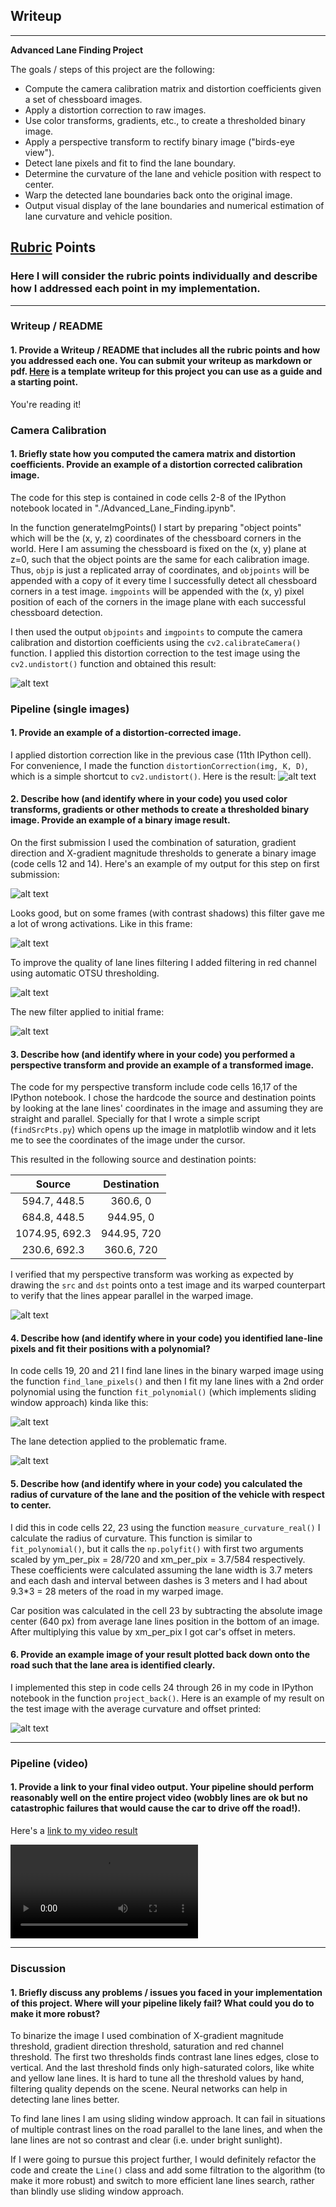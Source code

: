 ## Writeup
---
**Advanced Lane Finding Project**

The goals / steps of this project are the following:

* Compute the camera calibration matrix and distortion coefficients given a set of chessboard images.
* Apply a distortion correction to raw images.
* Use color transforms, gradients, etc., to create a thresholded binary image.
* Apply a perspective transform to rectify binary image ("birds-eye view").
* Detect lane pixels and fit to find the lane boundary.
* Determine the curvature of the lane and vehicle position with respect to center.
* Warp the detected lane boundaries back onto the original image.
* Output visual display of the lane boundaries and numerical estimation of lane curvature and vehicle position.

[//]: # (Image References)

[image1]: ./output_images/undistort_output.png "Undistorted"
[image2]: ./output_images/straight_lines1_undist.png "Road Transformed"
[image3]: ./output_images/straight_lines1_binary.png "Binary Example"
[image4]: ./output_images/straight_lines1_warped.png "Warp Example"
[image5]: ./output_images/lane_lines_found_resub.png "Fit Visual"
[image6]: ./output_images/result.png "Output"
[image7]: ./output_images/straight_lines1_binary_bad_frame.png "Binary Example"
[image8]: ./output_images/straight_lines1_binary_bad_frame_corr.png "Binary Example"
[image9]: ./output_images/straight_lines1_binary_resub.png "Binary Example"
[image10]: ./output_images/lane_lines_found_bad_frame_corr.png "Fit Visual"

[video1]: ./test_videos_output/project_video.mp4 "Video"

## [Rubric](https://review.udacity.com/#!/rubrics/571/view) Points

### Here I will consider the rubric points individually and describe how I addressed each point in my implementation.  

---

### Writeup / README

#### 1. Provide a Writeup / README that includes all the rubric points and how you addressed each one.  You can submit your writeup as markdown or pdf.  [Here](https://github.com/udacity/CarND-Advanced-Lane-Lines/blob/master/writeup_template.md) is a template writeup for this project you can use as a guide and a starting point.  

You're reading it!

### Camera Calibration

#### 1. Briefly state how you computed the camera matrix and distortion coefficients. Provide an example of a distortion corrected calibration image.

The code for this step is contained in code cells 2-8 of the IPython notebook located in "./Advanced_Lane_Finding.ipynb".  

In the function generateImgPoints() I start by preparing "object points" which will be the (x, y, z) coordinates of the chessboard corners in the world. Here I am assuming the chessboard is fixed on the (x, y) plane at z=0, such that the object points are the same for each calibration image.  Thus, `objp` is just a replicated array of coordinates, and `objpoints` will be appended with a copy of it every time I successfully detect all chessboard corners in a test image.  `imgpoints` will be appended with the (x, y) pixel position of each of the corners in the image plane with each successful chessboard detection.  

I then used the output `objpoints` and `imgpoints` to compute the camera calibration and distortion coefficients using the `cv2.calibrateCamera()` function.  I applied this distortion correction to the test image using the `cv2.undistort()` function and obtained this result:

![alt text][image1]

### Pipeline (single images)

#### 1. Provide an example of a distortion-corrected image.

I applied distortion correction like in the previous case (11th IPython cell). For convenience, I made the function `distortionCorrection(img, K, D)`, which is a simple shortcut to `cv2.undistort()`. Here is the result:
![alt text][image2]

#### 2. Describe how (and identify where in your code) you used color transforms, gradients or other methods to create a thresholded binary image.  Provide an example of a binary image result.

On the first submission I used the combination of saturation, gradient direction and X-gradient magnitude thresholds to generate a binary image (code cells 12 and 14). Here's an example of my output for this step on first submission:

![alt text][image3]

Looks good, but on some frames (with contrast shadows) this filter gave me a lot of wrong activations. Like in this frame:

![alt text][image7]

To improve the quality of lane lines filtering I added filtering in red channel using automatic OTSU thresholding.

![alt text][image8]

The new filter applied to initial frame:

![alt text][image9]

#### 3. Describe how (and identify where in your code) you performed a perspective transform and provide an example of a transformed image.

The code for my perspective transform include code cells 16,17 of the IPython notebook. I chose the hardcode the source and destination points by looking at the lane lines' coordinates in the image and assuming they are straight and parallel. Specially for that I wrote a simple script (`findSrcPts.py`) which opens up the image in matplotlib window and it lets me to see the coordinates of the image under the cursor.

This resulted in the following source and destination points:

| Source        | Destination   |
|:-------------:|:-------------:|
| 594.7, 448.5     | 360.6, 0        |
| 684.8, 448.5     | 944.95, 0      |
| 1074.95, 692.3     | 944.95, 720      |
| 230.6, 692.3      | 360.6, 720       |

I verified that my perspective transform was working as expected by drawing the `src` and `dst` points onto a test image and its warped counterpart to verify that the lines appear parallel in the warped image.

![alt text][image4]

#### 4. Describe how (and identify where in your code) you identified lane-line pixels and fit their positions with a polynomial?

In code cells 19, 20 and 21 I find lane lines in the binary warped image using the function `find_lane_pixels()` and then I fit my lane lines with a 2nd order polynomial using the function `fit_polynomial()` (which implements sliding window approach) kinda like this:

![alt text][image5]

The lane detection applied to the problematic frame.

![alt text][image10]

#### 5. Describe how (and identify where in your code) you calculated the radius of curvature of the lane and the position of the vehicle with respect to center.

I did this in code cells 22, 23 using the function `measure_curvature_real()` I calculate the radius of curvature. This function is similar to `fit_polynomial()`, but it calls the `np.polyfit()` with first two arguments scaled by ym_per_pix = 28/720 and xm_per_pix = 3.7/584 respectively. These coefficients were calculated assuming the lane width is 3.7 meters and each dash and interval between dashes is 3 meters and I had about 9.3*3 = 28 meters of the road in my warped image.

Car position was calculated in the cell 23 by subtracting the absolute image center (640 px) from average lane lines position in the bottom of an image. After multiplying this value by xm_per_pix I got car's offset in meters.

#### 6. Provide an example image of your result plotted back down onto the road such that the lane area is identified clearly.

I implemented this step in code cells 24 through 26 in my code in IPython notebook in the function `project_back()`. Here is an example of my result on the test image with the average curvature and offset printed:

![alt text][image6]

---

### Pipeline (video)

#### 1. Provide a link to your final video output.  Your pipeline should perform reasonably well on the entire project video (wobbly lines are ok but no catastrophic failures that would cause the car to drive off the road!).

Here's a [link to my video result](./test_videos_output/project_video.mp4)

![alt text][video1]

---

### Discussion

#### 1. Briefly discuss any problems / issues you faced in your implementation of this project.  Where will your pipeline likely fail?  What could you do to make it more robust?

To binarize the image I used combination of X-gradient magnitude threshold, gradient direction threshold, saturation and red channel threshold. The first two thresholds finds contrast lane lines edges, close to vertical. And the last threshold finds only high-saturated colors, like white and yellow lane lines. It is hard to tune all the threshold values by hand, filtering quality depends on the scene. Neural networks can help in detecting lane lines better.

To find lane lines I am using sliding window approach. It can fail in situations of multiple contrast lines on the road parallel to the lane lines, and when the lane lines are not so contrast and clear (i.e. under bright sunlight).

If I were going to pursue this project further, I would definitely refactor the code and create the `Line()` class and add some filtration to the algorithm (to make it more robust) and switch to more efficient lane lines search, rather than blindly use sliding window approach.

